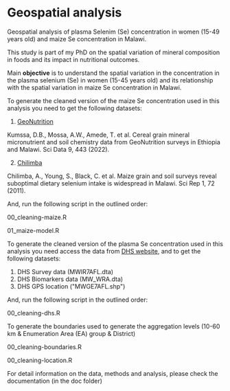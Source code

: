 # Geospatial analysis

Geospatial analysis of plasma Selenim (Se) concentration in women (15-49 years old) and maize Se concentration in Malawi.

This study is part of my PhD on the spatial variation of mineral composition in foods and its impact in nutritional outcomes. 

Main **objective** is to understand the spatial variation in the concentration in the plasma selenium (Se) in women (15-45 years old) and its relationship with the spatial variation in maize Se concentration in Malawi. 

To generate the cleaned version of the maize Se concentration used in this analysis you need to get the following datasets:

1) [GeoNutrition](https://figshare.com/articles/dataset/Cereal_grain_mineral_micronutrient_and_soil_chemistry_data_from_GeoNutrition_surveys_in_Ethiopia_and_Malawi/15911973)

Kumssa, D.B., Mossa, A.W., Amede, T. et al. Cereal grain mineral micronutrient and soil chemistry data from GeoNutrition surveys in Ethiopia and Malawi. Sci Data 9, 443 (2022).

2) [Chilimba](https://rdcu.be/d68Lx) 

Chilimba, A., Young, S., Black, C. et al. Maize grain and soil surveys reveal suboptimal dietary selenium intake is widespread in Malawi. Sci Rep 1, 72 (2011).

And, run the following script in the outlined order:

00_cleaning-maize.R 

01_maize-model.R

To generate the cleaned version of the plasma Se concentration used in this analysis you need access the data from [DHS website](https://dhsprogram.com/methodology/survey/survey-display-483.cfm?showall=yes), and to get the following datasets:

1) DHS Survey data (MWIR7AFL.dta)
2) DHS Biomarkers data (MW_WRA.dta)
3) DHS GPS location ("MWGE7AFL.shp")

And, run the following script in the outlined order:

00_cleaning-dhs.R 

To generate the boundaries used to generate the aggregation levels (10-60 km & Enumeration Area (EA) group & District)

00_cleaning-boundaries.R

00_cleaning-location.R


For detail information on the data, methods and analysis, please check the documentation (in the doc folder)
